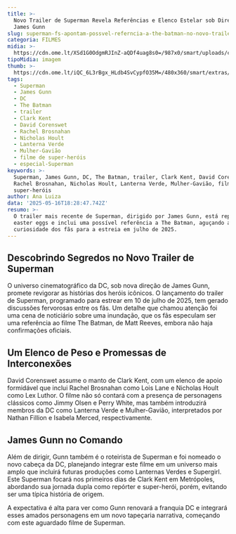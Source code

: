 ```yaml
---
title: >-
  Novo Trailer de Superman Revela Referências e Elenco Estelar sob Direção de
  James Gunn
slug: superman-fs-apontam-possvel-referncia-a-the-batman-no-novo-trailer
categoria: FILMES
midia: >-
  https://cdn.ome.lt/XSd1G0OdgmRJInZ-aQDf4uag8s0=/987x0/smart/uploads/conteudo/fotos/superman-cinemacon_VazhUe3.png
tipoMidia: imagem
thumb: >-
  https://cdn.ome.lt/iQC_6L3rBgx_HLdb4SvCypfO35M=/480x360/smart/extras/conteudos/superman-batman-dc.jpg
tags:
  - Superman
  - James Gunn
  - DC
  - The Batman
  - trailer
  - Clark Kent
  - David Corenswet
  - Rachel Brosnahan
  - Nicholas Hoult
  - Lanterna Verde
  - Mulher-Gavião
  - filme de super-heróis
  - especial-Superman
keywords: >-
  Superman, James Gunn, DC, The Batman, trailer, Clark Kent, David Corenswet,
  Rachel Brosnahan, Nicholas Hoult, Lanterna Verde, Mulher-Gavião, filme de
  super-heróis
author: Ana Luiza
data: '2025-05-16T18:28:47.742Z'
resumo: >-
  O trailer mais recente de Superman, dirigido por James Gunn, está repleto de
  easter eggs e inclui uma possível referência a The Batman, aguçando a
  curiosidade dos fãs para a estreia em julho de 2025.
---
```


## Descobrindo Segredos no Novo Trailer de Superman

<blockquote class="twitter-tweet"><a href="https://twitter.com/user/status/1923335644413071369"></a></blockquote>

O universo cinematográfico da DC, sob nova direção de James Gunn, promete revigorar as histórias dos heróis icônicos. O lançamento do trailer de Superman, programado para estrear em 10 de julho de 2025, tem gerado discussões fervorosas entre os fãs. Um detalhe que chamou atenção foi uma cena de noticiário sobre uma inundação, que os fãs especulam ser uma referência ao filme The Batman, de Matt Reeves, embora não haja confirmações oficiais.

## Um Elenco de Peso e Promessas de Interconexões

David Corenswet assume o manto de Clark Kent, com um elenco de apoio formidável que inclui Rachel Brosnahan como Lois Lane e Nicholas Hoult como Lex Luthor. O filme não só contará com a presença de personagens clássicos como Jimmy Olsen e Perry White, mas também introduzirá membros da DC como Lanterna Verde e Mulher-Gavião, interpretados por Nathan Fillion e Isabela Merced, respectivamente.

## James Gunn no Comando

Além de dirigir, Gunn também é o roteirista de Superman e foi nomeado o novo cabeça da DC, planejando integrar este filme em um universo mais amplo que incluirá futuras produções como Lanternas Verdes e Supergirl. Este Superman focará nos primeiros dias de Clark Kent em Metrópoles, abordando sua jornada dupla como repórter e super-herói, porém, evitando ser uma típica história de origem.

A expectativa é alta para ver como Gunn renovará a franquia DC e integrará esses amados personagens em um novo tapeçaria narrativa, começando com este aguardado filme de Superman.

